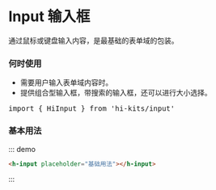 # Input 输入框

通过鼠标或键盘输入内容，是最基础的表单域的包装。

### 何时使用

- 需要用户输入表单域内容时。
- 提供组合型输入框，带搜索的输入框，还可以进行大小选择。
<pre class="language-ts">
import { HiInput } from 'hi-kits/input'
</pre>
### 基本用法

::: demo
```html
<h-input placeholder="基础用法"></h-input>

```
:::